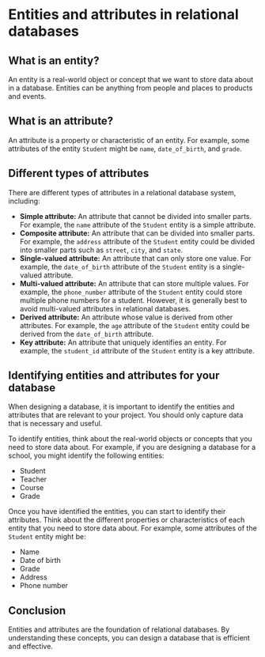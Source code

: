 # Entities and attributes in relational databases

## What is an entity?

An entity is a real-world object or concept that we want to store data about in a database. Entities can be anything from people and places to products and events.

## What is an attribute?

An attribute is a property or characteristic of an entity. For example, some attributes of the entity `Student` might be `name`, `date_of_birth`, and `grade`.

## Different types of attributes

There are different types of attributes in a relational database system, including:

- **Simple attribute:** An attribute that cannot be divided into smaller parts. For example, the `name` attribute of the `Student` entity is a simple attribute.
- **Composite attribute:** An attribute that can be divided into smaller parts. For example, the `address` attribute of the `Student` entity could be divided into smaller parts such as `street`, `city`, and `state`.
- **Single-valued attribute:** An attribute that can only store one value. For example, the `date_of_birth` attribute of the `Student` entity is a single-valued attribute.
- **Multi-valued attribute:** An attribute that can store multiple values. For example, the `phone_number` attribute of the `Student` entity could store multiple phone numbers for a student. However, it is generally best to avoid multi-valued attributes in relational databases.
- **Derived attribute:** An attribute whose value is derived from other attributes. For example, the `age` attribute of the `Student` entity could be derived from the `date_of_birth` attribute.
- **Key attribute:** An attribute that uniquely identifies an entity. For example, the `student_id` attribute of the `Student` entity is a key attribute.

## Identifying entities and attributes for your database

When designing a database, it is important to identify the entities and attributes that are relevant to your project. You should only capture data that is necessary and useful.

To identify entities, think about the real-world objects or concepts that you need to store data about. For example, if you are designing a database for a school, you might identify the following entities:

- Student
- Teacher
- Course
- Grade

Once you have identified the entities, you can start to identify their attributes. Think about the different properties or characteristics of each entity that you need to store data about. For example, some attributes of the `Student` entity might be:

- Name
- Date of birth
- Grade
- Address
- Phone number

## Conclusion

Entities and attributes are the foundation of relational databases. By understanding these concepts, you can design a database that is efficient and effective.
